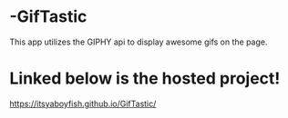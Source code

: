 # -GifTastic
This app utilizes the GIPHY api to display awesome gifs on the page. 

# Linked below is the hosted project! 
https://itsyaboyfish.github.io/GifTastic/
